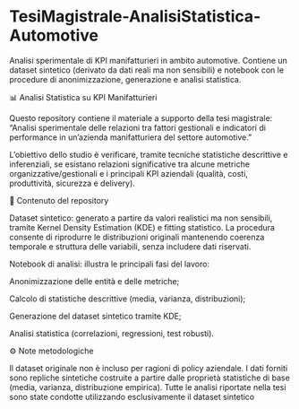 # **TesiMagistrale-AnalisiStatistica-Automotive**

Analisi sperimentale di KPI manifatturieri in ambito automotive.
Contiene un dataset sintetico (derivato da dati reali ma non sensibili) e notebook con le procedure di anonimizzazione, generazione e analisi statistica.

📊 Analisi Statistica su KPI Manifatturieri

Questo repository contiene il materiale a supporto della tesi magistrale:
“Analisi sperimentale delle relazioni tra fattori gestionali e indicatori di performance in un’azienda manifatturiera del settore automotive.”

L’obiettivo dello studio è verificare, tramite tecniche statistiche descrittive e inferenziali, se esistano relazioni significative tra alcune metriche organizzative/gestionali e i principali KPI aziendali (qualità, costi, produttività, sicurezza e delivery).

📂 Contenuto del repository

Dataset sintetico: generato a partire da valori realistici ma non sensibili, tramite Kernel Density Estimation (KDE) e fitting statistico.
La procedura consente di riprodurre le distribuzioni originali mantenendo coerenza temporale e struttura delle variabili, senza includere dati riservati.

Notebook di analisi: illustra le principali fasi del lavoro:

Anonimizzazione delle entità e delle metriche;

Calcolo di statistiche descrittive (media, varianza, distribuzioni);

Generazione del dataset sintetico tramite KDE;

Analisi statistica (correlazioni, regressioni, test robusti).

⚙️ Note metodologiche

Il dataset originale non è incluso per ragioni di policy aziendale.
I dati forniti sono repliche sintetiche costruite a partire dalle proprietà statistiche di base (media, varianza, distribuzione empirica).
Tutte le analisi riportate nella tesi sono state condotte utilizzando esclusivamente il dataset sintetico
